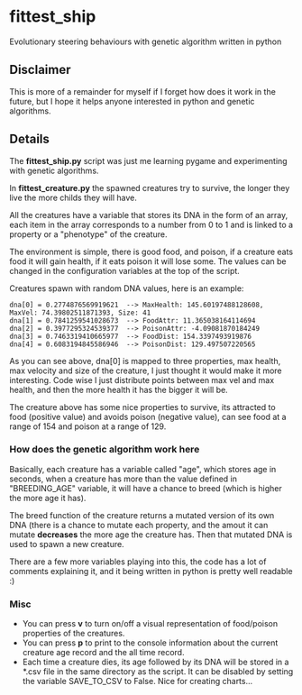 # fittest_ship
Evolutionary steering behaviours with genetic algorithm written in python

## Disclaimer

This is more of a remainder for myself if I forget how does it work in the future, but I hope it helps anyone interested in python and genetic algorithms.

## Details

The **fittest_ship.py** script was just me learning pygame and experimenting with genetic algorithms.


In **fittest_creature.py** the spawned creatures try to survive, the longer they live the more childs they will have.

All the creatures have a variable that stores its DNA in the form of an array, each item in the array corresponds to a number from 0 to 1 and is linked to a property or a "phenotype" of the creature.


The environment is simple, there is good food, and poison, if a creature eats food it will gain health, if it eats poison it will lose some. The values can be changed in the configuration variables at the top of the script.

Creatures spawn with random DNA values, here is an example:

```
dna[0] = 0.2774876569919621  --> MaxHealth: 145.60197488128608, MaxVel: 74.39802511871393, Size: 41
dna[1] = 0.7841259541028673  --> FoodAttr: 11.365038164114694
dna[2] = 0.3977295324539377  --> PoisonAttr: -4.09081870184249
dna[3] = 0.7463319410665977  --> FoodDist: 154.3397493919876
dna[4] = 0.6083194845586946  --> PoisonDist: 129.497507220565
```

As you can see above, dna[0] is mapped to three properties, max health, max velocity and size of the creature, I just thought it would make it more interesting. Code wise I just distribute points between max vel and max health, and then the more health it has the bigger it will be.

The creature above has some nice properties to survive, its attracted to food (positive value) and avoids poison (negative value), can see food at a range of 154 and poison at a range of 129.


### How does the genetic algorithm work here

Basically, each creature has a variable called "age", which stores age in seconds, when a creature has more than the value defined in "BREEDING_AGE" variable, it will have a chance to breed (which is higher the more age it has).

The breed function of the creature returns a mutated version of its own DNA (there is a chance to mutate each property, and the amout it can mutate **decreases** the more age the creature has.
Then that mutated DNA is used to spawn a new creature.

There are a few more variables playing into this, the code has a lot of comments explaining it, and it being written in python is pretty well readable :)

### Misc

- You can press **v** to turn on/off a visual representation of food/poison properties of the creatures.
- You can press **p** to print to the console information about the current creature age record and the all time record.
- Each time a creature dies, its age followed by its DNA will be stored in a *.csv file in the same directory as the script. It can be disabled by setting the variable SAVE_TO_CSV to False. Nice for creating charts...
